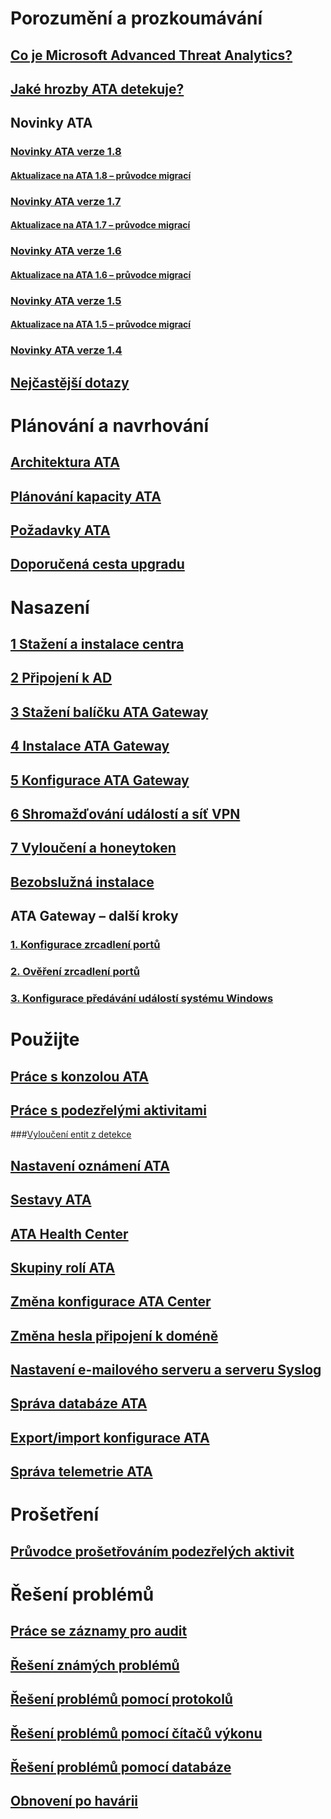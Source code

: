 # Porozumění a prozkoumávání
## [Co je Microsoft Advanced Threat Analytics?](what-is-ata.md)
## [Jaké hrozby ATA detekuje?](ata-threats.md)
## Novinky ATA
### [Novinky ATA verze 1.8](whats-new-version-1.8.md)
#### [Aktualizace na ATA 1.8 – průvodce migrací](ata-update-1.8-migration-guide.md)
### [Novinky ATA verze 1.7](whats-new-version-1.7.md)
#### [Aktualizace na ATA 1.7 – průvodce migrací](ata-update-1.7-migration-guide.md)
### [Novinky ATA verze 1.6](whats-new-version-1.6.md)
#### [Aktualizace na ATA 1.6 – průvodce migrací](ata-update-1.6-migration-guide.md)
### [Novinky ATA verze 1.5](whats-new-version-1.5.md)
#### [Aktualizace na ATA 1.5 – průvodce migrací](ata-update-1.5-migration-guide.md)
### [Novinky ATA verze 1.4](whats-new-version-1.4.md)
## [Nejčastější dotazy](ata-technical-faq.md)
# Plánování a navrhování
## [Architektura ATA](ata-architecture.md)
## [Plánování kapacity ATA](ata-capacity-planning.md)
## [Požadavky ATA](ata-prerequisites.md)
## [Doporučená cesta upgradu](upgrade-path.md)
# Nasazení
## [1 Stažení a instalace centra](install-ata-step1.md)
## [2 Připojení k AD](install-ata-step2.md)
## [3 Stažení balíčku ATA Gateway](install-ata-step3.md)
## [4 Instalace ATA Gateway](install-ata-step4.md)
## [5 Konfigurace ATA Gateway](install-ata-step5.md)
## [6 Shromažďování událostí a síť VPN](install-ata-step6.md)
## [7 Vyloučení a honeytoken](install-ata-step7.md)
## [Bezobslužná instalace](ata-silent-installation.md)
## ATA Gateway – další kroky
### [1. Konfigurace zrcadlení portů](configure-port-mirroring.md)
### [2. Ověření zrcadlení portů](validate-port-mirroring.md)
### [3. Konfigurace předávání událostí systému Windows](configure-event-collection.md)
# Použijte
## [Práce s konzolou ATA](working-with-ata-console.md)
## [Práce s podezřelými aktivitami](working-with-suspicious-activities.md)
###[Vyloučení entit z detekce](excluding-entities-from-detections.md)
## [Nastavení oznámení ATA](setting-ata-alerts.md)
## [Sestavy ATA](reports.md)
## [ATA Health Center](ata-health-center.md)
## [Skupiny rolí ATA](ata-role-groups.md)
## [Změna konfigurace ATA Center](modifying-ata-center-configuration.md)
## [Změna hesla připojení k doméně](modifying-ata-config-dcpassword.md)
## [Nastavení e-mailového serveru a serveru Syslog](setting-syslog-email-server-settings.md)
## [Správa databáze ATA](ata-database-management.md)
## [Export/import konfigurace ATA](ata-configuration-file.md)
## [Správa telemetrie ATA](manage-telemetry-settings.md)
# Prošetření
## [Průvodce prošetřováním podezřelých aktivit](suspicious-activity-guide.md)
# Řešení problémů
## [Práce se záznamy pro audit](troubleshoot-audit.md)
## [Řešení známých problémů](troubleshooting-ata-known-errors.md)
## [Řešení problémů pomocí protokolů](troubleshooting-ata-using-logs.md)
## [Řešení problémů pomocí čítačů výkonu](troubleshooting-ata-using-perf-counters.md)
## [Řešení problémů pomocí databáze](troubleshooting-ata-using-ata-database.md)
## [Obnovení po havárii](disaster-recovery.md)
